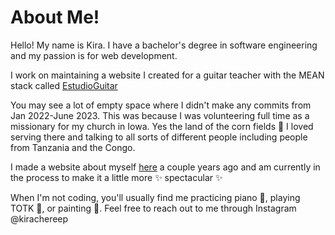 # About Me!
Hello! My name is Kira. I have a bachelor's degree in software engineering and my passion is for web development.

I work on maintaining a website I created for a guitar teacher with the MEAN stack called [EstudioGuitar](estudioguitar.com)

You may see a lot of empty space where I didn't make any commits from Jan 2022-June 2023. This was because I was volunteering
full time as a missionary for my church in Iowa. Yes the land of the corn fields 🌽 I loved serving there and talking to all
sorts of different people including people from Tanzania and the Congo.

I made a website about myself [here](https://kirapeters.github.io/) a couple years ago and am currently in the process to make it
a little more ✨ spectacular ✨

When I'm not coding, you'll usually find me practicing piano 🎹, playing TOTK 👾, or painting 🎨.
Feel free to reach out to me through Instagram @kirachereep

<!---
kirapeters/kirapeters is a ✨ special ✨ repository because its `README.md` (this file) appears on your GitHub profile.
You can click the Preview link to take a look at your changes.
--->
